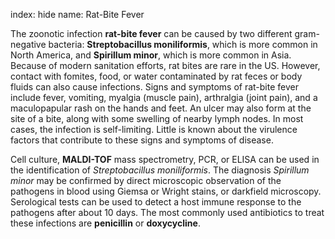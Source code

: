 index: hide
name: Rat-Bite Fever

The zoonotic infection  **rat-bite fever** can be caused by two different gram-negative bacteria:  **Streptobacillus moniliformis**, which is more common in North America, and  **Spirillum minor**, which is more common in Asia. Because of modern sanitation efforts, rat bites are rare in the US. However, contact with fomites, food, or water contaminated by rat feces or body fluids can also cause infections. Signs and symptoms of rat-bite fever include fever, vomiting, myalgia (muscle pain), arthralgia (joint pain), and a maculopapular rash on the hands and feet. An ulcer may also form at the site of a bite, along with some swelling of nearby lymph nodes. In most cases, the infection is self-limiting. Little is known about the virulence factors that contribute to these signs and symptoms of disease.

Cell culture,  **MALDI-TOF** mass spectrometry, PCR, or ELISA can be used in the identification of  *Streptobacillus moniliformis*. The diagnosis  *Spirillum minor* may be confirmed by direct microscopic observation of the pathogens in blood using Giemsa or Wright stains, or darkfield microscopy. Serological tests can be used to detect a host immune response to the pathogens after about 10 days. The most commonly used antibiotics to treat these infections are  **penicillin** or  **doxycycline**.
